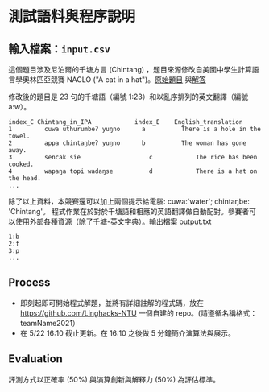 # 測試語料與程序說明

## 輸入檔案：`input.csv`


這個題目涉及尼泊爾的千塘方言 (Chintang) ，題目來源修改自美國中學生計算語言學奧林匹亞競賽 NACLO ("A cat in a hat")。[原始題目](https://www.nacloweb.org/resources/problems/2020/N2020-B.pdf) 與[解答](https://www.nacloweb.org/resources/problems/2020/N2020-BS.pdf)

修改後的題目是 23 句的千塘語（編號 1:23）和以亂序排列的英文翻譯（編號 a:w）。

```
index_C	Chintang_in_IPA	           index_E	  English_translation																							
1	      cuwa uthurumbeʔ yuŋno	     a	        There is a hole in the towel.																							
2	      appa chintaŋbeʔ yuŋno	     b	        The woman has gone away.																							
3	      sencak sie	               c	        The rice has been cooked.																							
4	      wapaŋa topi wadaŋse	       d	        There is a hat on the head.																							
...
```

除了以上資料，本競賽還可以加上兩個提示給電腦: cuwa:'water'; chintaŋbe: 'Chintang'。
程式作業在於對於千塘語和相應的英語翻譯做自動配對。參賽者可以使用外部各種資源（除了千塘-英文字典）。輸出檔案 output.txt 

```
1:b
2:f
3:p
...
```


## Process

- 即刻起即可開始程式解題，並將有詳細註解的程式碼，放在 https://github.com/Linghacks-NTU 一個自建的 repo。(請遵循名稱格式：teamName2021）
- 在 5/22 16:10 截止更新。在 16:10 之後做 5 分鐘簡介演算法與展示。



## Evaluation
評測方式以正確率 (50%) 與演算創新與解釋力 (50%) 為評估標準。
